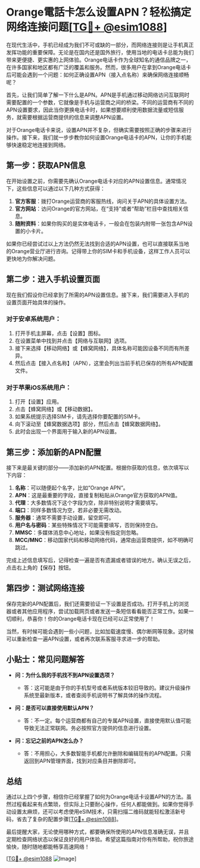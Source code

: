 # Orange電話卡怎么设置APN？轻松搞定网络连接问题[[TG💪+ @esim1088](https://t.me/s/esim1088)]

在现代生活中，手机已经成为我们不可或缺的一部分，而网络连接则是让手机真正发挥功能的重要保障。无论是在国内还是国外旅行，使用当地的电话卡总能为我们带来更便捷、更实惠的上网体验。Orange电话卡作为全球知名的通信品牌之一，在许多国家和地区都有广泛的覆盖和服务。然而，很多用户在拿到Orange电话卡后可能会遇到一个问题：如何正确设置APN（接入点名称）来确保网络连接顺畅呢？

首先，让我们简单了解一下什么是APN。APN是手机通过移动网络访问互联网时需要配置的一个参数，它就像是手机与运营商之间的桥梁。不同的运营商有不同的APN设置要求，因此当你更换电话卡时，如果想要顺利使用数据流量或短信服务，就需要根据运营商提供的信息来调整APN设置。

对于Orange电话卡来说，设置APN并不复杂，但确实需要按照正确的步骤来进行操作。接下来，我们就一步步教你如何设置Orange电话卡的APN，让你的手机能够快速稳定地连接到网络。

## 第一步：获取APN信息

在开始设置之前，你需要先确认Orange电话卡对应的APN设置信息。通常情况下，这些信息可以通过以下几种方式获得：

1. **官方客服**：拨打Orange运营商的客服热线，询问关于APN的具体设置方法。
2. **官方网站**：访问Orange的官方网站，在“支持”或者“帮助”栏目中查找相关信息。
3. **随附资料**：如果你购买的是实体电话卡，一般会在包装内附带一张包含APN设置的小卡片。

如果你已经尝试过以上方法仍然无法找到合适的APN设置，也可以直接联系当地的Orange营业厅进行咨询。记得带上你的SIM卡和手机设备，这样工作人员可以更快地为你解决问题。

## 第二步：进入手机设置页面

现在我们假设你已经拿到了所需的APN设置信息。接下来，我们需要进入手机的设置页面开始具体的操作。

### 对于安卓系统用户：
1. 打开手机主屏幕，点击【设置】图标。
2. 在设置菜单中找到并点击【网络与互联网】选项。
3. 接下来选择【移动网络】或【蜂窝网络】，具体名称可能因设备不同而有所差异。
4. 然后点击【接入点名称】（APN），这里会列出当前手机已保存的所有APN配置文件。

### 对于苹果iOS系统用户：
1. 打开【设置】应用。
2. 点击【蜂窝网络】或【移动数据】。
3. 如果系统提示选择SIM卡，请先选择你要配置的SIM卡。
4. 向下滚动至【蜂窝数据选项】部分，然后点击【蜂窝数据网络】。
5. 此时会出现一个界面用于输入新的APN设置。

## 第三步：添加新的APN配置

接下来是最关键的部分——添加新的APN配置。根据你获取的信息，依次填写以下内容：

1. **名称**：可以随便起个名字，比如“Orange APN”。
2. **APN**：这是最重要的字段，直接复制粘贴从Orange官方获取的APN值。
3. **代理**：大多数情况下这个字段为空，除非特别说明才需要填写。
4. **端口**：同样多数情况为空，若非必要无需改动。
5. **服务器**：通常不需要手动设置，留空即可。
6. **用户名与密码**：某些特殊情况下可能需要填写，否则保持空白。
7. **MMSC**：多媒体消息中心地址，如果没有指定则忽略。
8. **MCC/MNC**：移动国家代码和移动网络代码，通常由运营商提供，如不明确可跳过。

完成上述信息填写后，记得检查一遍是否有遗漏或者错误的地方。确认无误之后，点击右上角的【保存】按钮。

## 第四步：测试网络连接

保存完新的APN配置后，我们还需要验证一下设置是否成功。打开手机上的浏览器或者其他应用程序，尝试加载网页或者发送一条短信看看能否正常工作。如果一切顺利，恭喜你！你的Orange电话卡现在已经可以正常使用了！

当然，有时候可能会遇到一些小问题，比如加载速度慢、偶尔断网等现象。这时候可以重新检查一遍APN设置，或者再次联系客服寻求进一步的帮助。

## 小贴士：常见问题解答

- **问：为什么我的手机找不到APN设置选项？**
  - 答：这可能是由于你的手机型号或者系统版本较旧导致的。建议升级操作系统至最新版本，或者查阅手机说明书了解具体的操作流程。

- **问：是否可以直接使用默认APN？**
  - 答：不一定。每个运营商都有自己的专属APN设置，直接使用默认值可能导致无法正常联网。务必按照官方提供的信息进行设置。

- **问：忘记之前的APN怎么办？**
  - 答：不用担心，大多数智能手机都允许删除和编辑现有的APN配置。只需返回到APN管理界面，找到对应条目并删除即可。

## 总结

通过以上四个步骤，相信你已经掌握了如何为Orange电话卡设置APN的方法。虽然过程看起来有点繁琐，但实际上只要耐心操作，任何人都能做到。如果你觉得手动设置太麻烦，还可以考虑使用eSIM技术，只需扫描二维码就能轻松激活新号码，省去了复杂的配置步骤[[TG💪+ @esim1088](https://t.me/s/esim1088)]。

最后提醒大家，无论使用哪种方式，都要确保所使用的APN信息准确无误，并且定期检查网络状态以保证良好的用户体验。希望这篇指南对你有所帮助，祝你旅途愉快，随时随地都能畅享高速网络！

[[TG💪+ @esim1088](https://t.me/s/esim1088) ![Image](https://i.postimg.cc/4NQfJmqS/Snipaste-2025-05-13-00-14-12.png)]